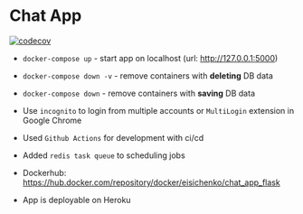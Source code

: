 # Chat App

[![codecov](https://codecov.io/gh/eisichenko/ChatApp/branch/production/graph/badge.svg?token=Z6ZDF5AHCW)](https://codecov.io/gh/eisichenko/ChatApp)

- `docker-compose up` - start app on localhost (url:  http://127.0.0.1:5000)

- `docker-compose down -v` - remove containers with **deleting** DB data

- `docker-compose down` - remove containers with **saving** DB data

- Use `incognito` to login from multiple accounts or `MultiLogin` extension in Google Chrome

- Used `Github Actions` for development with ci/cd

- Added `redis task queue` to scheduling jobs

- Dockerhub: https://hub.docker.com/repository/docker/eisichenko/chat_app_flask

- App is deployable on Heroku
